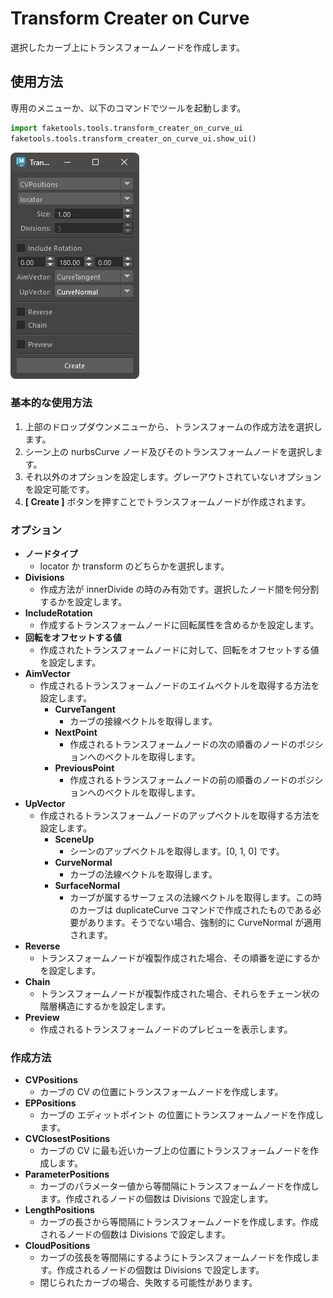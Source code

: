 # Transform Creater on Curve

選択したカーブ上にトランスフォームノードを作成します。


## 使用方法

専用のメニューか、以下のコマンドでツールを起動します。

```python
import faketools.tools.transform_creater_on_curve_ui
faketools.tools.transform_creater_on_curve_ui.show_ui()
```

![image001](images/transform_creater_on_curve/image001.png)

### 基本的な使用方法

1. 上部のドロップダウンメニューから、トランスフォームの作成方法を選択します。
2. シーン上の nurbsCurve ノード及びそのトランスフォームノードを選択します。
3. それ以外のオプションを設定します。グレーアウトされていないオプションを設定可能です。
4. **[ Create ]** ボタンを押すことでトランスフォームノードが作成されます。

### オプション

- **ノードタイプ**
  - locator か transform のどちらかを選択します。
- **Divisions**
  - 作成方法が innerDivide の時のみ有効です。選択したノード間を何分割するかを設定します。
- **IncludeRotation**
  - 作成するトランスフォームノードに回転属性を含めるかを設定します。
- **回転をオフセットする値**
  - 作成されたトランスフォームノードに対して、回転をオフセットする値を設定します。
- **AimVector**
  - 作成されるトランスフォームノードのエイムベクトルを取得する方法を設定します。
    - **CurveTangent**
      - カーブの接線ベクトルを取得します。
    - **NextPoint**
      - 作成されるトランスフォームノードの次の順番のノードのポジションへのベクトルを取得します。
    - **PreviousPoint**
      - 作成されるトランスフォームノードの前の順番のノードのポジションへのベクトルを取得します。
- **UpVector**
  - 作成されるトランスフォームノードのアップベクトルを取得する方法を設定します。
    - **SceneUp**
      - シーンのアップベクトルを取得します。[0, 1, 0] です。
    - **CurveNormal**
      - カーブの法線ベクトルを取得します。
    - **SurfaceNormal**
      - カーブが属するサーフェスの法線ベクトルを取得します。この時のカーブは duplicateCurve コマンドで作成されたものである必要があります。そうでない場合、強制的に CurveNormal が適用されます。
- **Reverse**
  - トランスフォームノードが複製作成された場合、その順番を逆にするかを設定します。
- **Chain**
  - トランスフォームノードが複製作成された場合、それらをチェーン状の階層構造にするかを設定します。
- **Preview**
  - 作成されるトランスフォームノードのプレビューを表示します。

### 作成方法

- **CVPositions**
  - カーブの CV の位置にトランスフォームノードを作成します。
- **EPPositions**
  - カーブの エディットポイント の位置にトランスフォームノードを作成します。
- **CVClosestPositions**
  - カーブの CV に最も近いカーブ上の位置にトランスフォームノードを作成します。
- **ParameterPositions**
  - カーブのパラメーター値から等間隔にトランスフォームノードを作成します。作成されるノードの個数は Divisions で設定します。
- **LengthPositions**
  - カーブの長さから等間隔にトランスフォームノードを作成します。作成されるノードの個数は Divisions で設定します。
- **CloudPositions**
  - カーブの弦長を等間隔にするようにトランスフォームノードを作成します。作成されるノードの個数は Divisions で設定します。
  - 閉じられたカーブの場合、失敗する可能性があります。